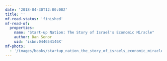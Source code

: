 ```yaml
---
date: '2018-04-30T12:00:00Z'
title: ''
mf-read-status: 'finished'
mf-read-of:
  properties:
    name: "Start-up Nation: The Story of Israel's Economic Miracle"
    author: Dan Senor
    uid: 'isbn:044654146X'
mf-photo:
  - '/images/books/startup_nation_the_story_of_israels_economic_miracle.jpg'
---
```

